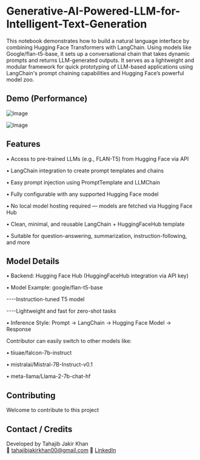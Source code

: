 # Generative-AI-Powered-LLM-for-Intelligent-Text-Generation
This notebook demonstrates how to build a natural language interface by combining Hugging Face Transformers with LangChain. Using models like Google/flan-t5-base, it sets up a conversational chain that takes dynamic prompts and returns LLM-generated outputs.
It serves as a lightweight and modular framework for quick prototyping of LLM-based applications using LangChain's prompt chaining capabilities and Hugging Face’s powerful model zoo.


## Demo (Performance)
![Image](https://github.com/user-attachments/assets/4e8e9974-2c5b-400f-aee2-b3a4b2237da8)

![Image](https://github.com/user-attachments/assets/2e2e02a9-4719-4a09-868f-708f6162c493)

## Features

• Access to pre-trained LLMs (e.g., FLAN-T5) from Hugging Face via API

• LangChain integration to create prompt templates and chains

• Easy prompt injection using PromptTemplate and LLMChain

• Fully configurable with any supported Hugging Face model

• No local model hosting required — models are fetched via Hugging Face Hub

• Clean, minimal, and reusable LangChain + HuggingFaceHub template

• Suitable for question-answering, summarization, instruction-following, and more


## Model Details 
• Backend: Hugging Face Hub (HuggingFaceHub integration via API key)

• Model Example: google/flan-t5-base

----Instruction-tuned T5 model

----Lightweight and fast for zero-shot tasks

• Inference Style: Prompt → LangChain → Hugging Face Model → Response

Contributor can easily switch to other models like:

• tiiuae/falcon-7b-instruct

• mistralai/Mistral-7B-Instruct-v0.1

• meta-llama/Llama-2-7b-chat-hf

## Contributing
Welcome to contribute to this project

## Contact / Credits

Developed by Tahajib Jakir Khan  
📧 tahajibjakirkhan00@gmail.com 
📎 [LinkedIn](https://www.linkedin.com/in/tahajib-jakir-khan-53b30822b/)

